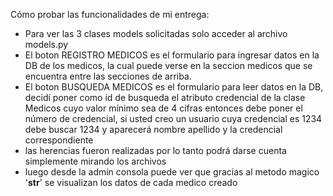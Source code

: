 Cómo probar las funcionalidades de mi entrega:
* Para ver las 3 clases models solicitadas solo acceder al archivo models.py 
* El boton REGISTRO MEDICOS es el formulario para ingresar datos en la DB de los medicos, la cual puede verse en la seccion medicos que se encuentra entre las secciones de arriba.
* El boton BUSQUEDA MEDICOS es el formulario para leer datos en la DB, decidí poner como id de busqueda el atributo credencial de la clase Medicos cuyo valor mínimo sea de 4 cifras entonces debe poner el número de credencial, si usted creo un usuario cuya credencial es 1234 debe buscar 1234 y aparecerá nombre apellido y la credencial correspondiente
* las herencias fueron realizadas por lo tanto podrá darse cuenta simplemente mirando los archivos 
* luego desde la admin consola puede ver que gracias al metodo magico '__str__' se visualizan los datos de cada medico creado

